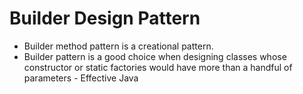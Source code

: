 <h1>Builder Design Pattern</h1>
<ul>
<li>Builder method pattern is a creational pattern. </li>
<li>Builder pattern is a good choice when designing classes whose constructor or static factories would have more than a handful of parameters - Effective Java</li>
</ul>